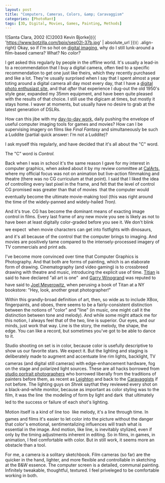 ```yaml
---
layout: post
title: "Computers, Cameras, Colors, &amp; Caravaggism"
categories: [PhotoRant]
tags: [3D, Digital, Movies, Games, Painting, Methods]
---
```


![Santa Clara, 2002 (C)2003 Kevin Bjorke]({{ 'https://www.botzilla.com/bpix/sep02l-37b.jpg' | absolute_url }}){: .align-right}
Okay, so if I'm so hot on <a href="http://www.cgshaders.org/">digital imaging,</a> why do I still lunk-around a film-based camera? What? No <i>color?</i>

I get asked this regularly by people in the offline world. It's usually a lead-in to  a recommendation that I buy a digital camera, often tied to a specific recommendation to get one just like theirs, which they recently purchased and like a lot. They're usually surprised when I say that I spent almost a year toting around a digital camera all day most every day, that I have a <a href="/photo/G1links.html">digital photo enthusiast site,</a> and that <i>after</i> that experience I dug-out the old 1950's style gear, expanded my 35mm equipment, and have been quite pleased with the results of that choice. I still use the digicam at times, but mostly it stays home. I waver at moments, but usually have no desire to grab at the latest generation of DSLRs.

How can this jibe with my <a href="http://developer.nvidia.com/">day-to-day work,</a> daily pushing the envelope of useful computer imaging tools for games and movies? How can I be supervising imagery on films like <i>Final Fantasy</i> and simultaneously be such a Luddite (partial quick answer: I'm not a Luddite)?

I ask myself this regularly, and have decided that it's all about the "C" word.

<!--more-->
The "C" word is <i>Control.</i>

Back when I was in school it's the same reason I gave for my interest in computer graphics, when asked about it by my review committee at <a href="http://www.calarts.edu">CalArts,</a> where my official focus was not on animation but live-action filmmaking and theatre (there was no CG curriculum at that point). I said that I liked the idea of controlling every last pixel in the frame, and felt that the level of control CG promised was greater than that of movies &#151; that the computer would eventually become the ultimate movie-making tool (this was right around the time of the widely-panned and widely-hailed <i>Tron).</i>

And it's true. CG has become the dominant means of exacting image control in films. Every last frame of any new movie you see is likely as not to have been at least digitally color-graded before you see it. We don't blink &#151; we expect &#151; when movie characters can get into fistfights with dinosaurs, and it's all because of the control that the computer brings to imaging. And movies are positively tame compared to the intensely-processed imagery of TV commercials and print ads.

I've become more convinced over time that Computer Graphics is Photography. And that both are forms of painting, which is an elaborate form of drawing. Cinematography (and video gaming) is to crossbreed drawing with theatre and music, introducing the explicit use of time. <a href="http://images.google.com/images?q=titian&hl=en&lr=&ie=UTF-8&sa=N&tab=wi">Titian</a> is said to have declared "all art is one" &#151; and <a href="http://images.google.com/images?hl=en&lr=&ie=ISO-8859-1&q=garry+winogrand">Garry Winogrand</a> was reputed to have said to <a href="http://www.joelmeyerowitz.com/">Joel Meyerowitz,</a> when perusing a book of Titan at a NY bookstore: "Hey, look, another great photographer!"

Within this grandly-broad definition of art, then, so wide as to include XBox, fingerpaints, and oboes,  there seems to be a fairly-consistent distinction between the notions of "color" and "line" (in music, one might call it the distinction between tone and melody). And while some might attack me for this notion, I always feel that of the two, line is superior. Our eyes, and our minds, just work that way. Line is the story, the melody, the shape, the edge. You can like a record, but sometimes you've got to be able to dance to it.

Studio shooting on set is in color, because color is usefully descriptive to show us our favorite stars. We expect it. But the lighting and staging is deliberately made to augment and accentuate line &#151; rim lights, backlight, TV cameras (and digital still cameras) with edge-enhancement hardware, fog on the stage and polarized light sources. These are all hacks borrowed from <a href="http://www.thescreamonline.com/photo/photo06-01/mortensen/">studio portrait photographers</a> who borrowed liberally from the traditions of painters before them, as recent as <a href="http://images.google.com/images?hl=en&lr=&ie=ISO-8859-1&q=leighton">Leighton</a> and back to the <a href="http://images.google.com/images?hl=en&lr=&ie=ISO-8859-1&q=caravaggio">Caravaggists</a> if not before. The lighting guys on <i>Shrek</i> saythat they reviewed every shot on a black-and-white monitor, because as important as color styling was to the film, it was the line &#151; the modeling of form by light and dark &#151; that ultimately led to the success or failure of each shot's lighting.

Motion itself is a kind of line too &#151; like melody, it's a line through time. In games and films it's easier to let color into the picture without the danger that color's emotional, sentimentalizing influences will trash what is essential in the image. And motion, like line, is inevitably stylized, even if only by the timing adjustments inherent in editing. So in films, in games, in animation, I feel comfortable with color. But in still work, it seems more an obstacle than a tool.

For me, a camera is a solitary sketchbook. Film cameras (so far) are the quicker in the hand, lighter, and more flexible and controllable in sketching at the B&amp;W essence. The computer screen is a detailed, communal painting. Infinitely tweakable, thoughtful, textured. I feel priveleged to be comfortable working in both.

